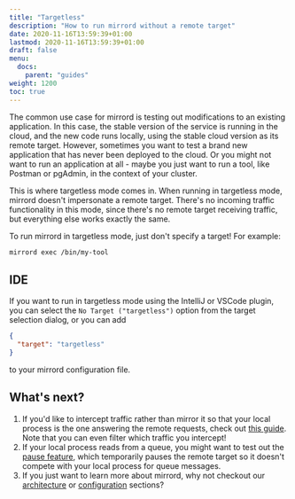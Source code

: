 ```yaml
---
title: "Targetless"
description: "How to run mirrord without a remote target"
date: 2020-11-16T13:59:39+01:00
lastmod: 2020-11-16T13:59:39+01:00
draft: false
menu:
  docs:
    parent: "guides"
weight: 1200
toc: true
---
```


The common use case for mirrord is testing out modifications to an existing application. In this case, the stable version of the service is running in the cloud, and the new code runs locally, using the stable cloud version as its remote target.
However, sometimes you want to test a brand new application that has never been deployed to the cloud. Or you might not want to run an application at all - maybe you just want to run a tool, like Postman or pgAdmin, in the context of your cluster.

This is where targetless mode comes in. When running in targetless mode, mirrord doesn't impersonate a remote target. There's no incoming traffic functionality in this mode, since there's no remote target receiving traffic, but everything else works exactly the same.

To run mirrord in targetless mode, just don't specify a target! For example:
```bash
mirrord exec /bin/my-tool
```

## IDE

If you want to run in targetless mode using the IntelliJ or VSCode plugin, you can select the `No Target ("targetless")` option from the target selection dialog, or you can add
```json
{
  "target": "targetless"
}
```

to your mirrord configuration file.

## What's next?
1. If you'd like to intercept traffic rather than mirror it so that your local process is the one answering the remote requests, check out [this guide](/docs/guides/steal/). Note that you can even filter which traffic you intercept!
2. If your local process reads from a queue, you might want to test out the [pause feature](/docs/guides/pause/), which temporarily pauses the remote target so it doesn't compete with your local process for queue messages.
3. If you just want to learn more about mirrord, why not checkout our [architecture](/docs/overview/architecture/) or [configuration](/docs/overview/configuration/) sections?
